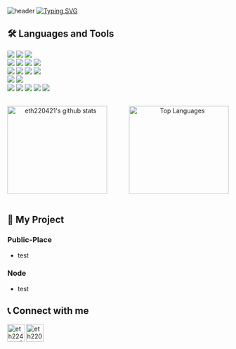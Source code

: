 ![header](https://capsule-render.vercel.app/api?type=waving&color=AAD4E7&customColorList=10&height=200&text=eth220421's%20GitHub&fontSize=50&fontColor=ffffff&animation=twinkling&fontAlign=65&fontAlignY=36)
[![Typing SVG](https://readme-typing-svg.demolab.com?font=Fira+Code&pause=1000&random=false&width=435&lines=Welcome+to+eth220421's+GitHub)](https://git.io/typing-svg)

## 🛠️ Languages and Tools
<img src="https://img.shields.io/badge/C++-00599C?style=flat-square&logo=C%2B%2B&logoColor=white"/> </t>
<img src="https://img.shields.io/badge/Java-007396?style=flat-square&logo=Java&logoColor=white"/>
<img src="https://img.shields.io/badge/Python-3776AB?style=flat-square&logo=Python&logoColor=white"/> <br />
<img src="https://img.shields.io/badge/HTML5-E34F26?style=flat-square&logo=HTML5&logoColor=white"/>
<img src="https://img.shields.io/badge/CSS3-1572B6?style=flat-square&logo=CSS3&logoColor=white"/> 
<img src="https://img.shields.io/badge/JavaScript-F7DF1E?style=flat-square&logo=JavaScript&logoColor=white"/>
<img src="https://img.shields.io/badge/TypeScript-3178C6?style=flat-square&logo=TypeScript&logoColor=white"/> <br />
<img src="https://img.shields.io/badge/React-61DAFB?style=flat-square&logo=React&logoColor=white"/>
<img src="https://img.shields.io/badge/React_Native-61DAFB?style=flat-square&logo=React&logoColor=white"/>
<img src="https://img.shields.io/badge/styled--components-DB7093?style=flat-square&logo=styled-components&logoColor=white"/>
<img src="https://img.shields.io/badge/Visual Studio Code-007ACC?style=flat-square&logo=Visual-Studio-Code&logoColor=white"/> <br />
<img src="https://img.shields.io/badge/Node.js-339933?style=flat-square&logo=Node.js&logoColor=white"/>
<img src="https://img.shields.io/badge/Axios-5A29E4?style=flat-square&logo=Axios&logoColor=white"/> <br />
<img src="https://img.shields.io/badge/GitHub-181717?style=flat-square&logo=GitHub&logoColor=white"/>
<img src="https://img.shields.io/badge/Notion-000000?style=flat-square&logo=Notion&logoColor=white"/>
<img src="https://img.shields.io/badge/Figma-F24E1E?style=flat-square&logo=Figma&logoColor=white"/>
<img src="https://img.shields.io/badge/Discord-5865F2?style=flat-square&logo=Discord&logoColor=white"/>
<img src="https://img.shields.io/badge/Zoom-2D8CFF?style=flat-square&logo=Zoom&logoColor=white"/>

<br />

<div style="display: flex; justify-content: space-between; gap: 10px;">
  <a href="https://github.com/eth220421" style="width: 45%; text-align: center;">
    <img style="height: 200px; width: 100%;" src="https://github-readme-stats.vercel.app/api?username=eth220421&show_icons=true&include_all_commits=true&theme=nord&hide_border=true" alt="eth220421's github stats" />
  </a>
  <a href="https://github.com/eth220421" style="width: 45%; text-align: center;">
    <img style="height: 200px; width: 100%;" src="https://github-readme-stats.vercel.app/api/top-langs/?username=eth220421&layout=compact&theme=nord&hide_border=true" alt="Top Languages" />
  </a>
</div>

<br />

## 📁 My Project
### Public-Place
- test

### Node
- test

## 📞 Connect with me
<a href="https://www.instagram.com/0_hoooooon/" target="_blank">
  <img align="left" alt="eth224021 | Instagram" width="40px" src="https://img.icons8.com/color/48/000000/instagram-new--v2.png" />
</a>
<a href="mailto:eth220421@gmail.com">
  <img align="left" alt="eth220421@gmail.com | Gmail" width="40px" src="https://img.icons8.com/color/48/000000/gmail.png" />
</a>

